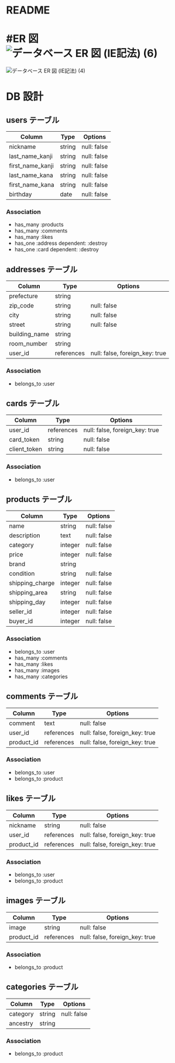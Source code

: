 # README

#ER 図
![データベース ER 図 (IE記法) (6)](https://user-images.githubusercontent.com/67144675/88506341-adade700-d014-11ea-8a69-b1ab20eab66a.png)
=======
![データベース ER 図 (IE記法) (4)](https://user-images.githubusercontent.com/67144675/88154131-50dfb480-cc41-11ea-9996-05373d0a0462.png)

# DB 設計

## users テーブル

| Column           | Type   | Options     |
| ---------------- | ------ | ----------- |
| nickname         | string | null: false |
| last_name_kanji  | string | null: false |
| first_name_kanji | string | null: false |
| last_name_kana   | string | null: false |
| first_name_kana  | string | null: false |
| birthday         | date   | null: false |


### Association

- has_many :products
- has_many :comments
- has_many :likes
- has_one :address dependent: :destroy
- has_one :card dependent: :destroy

## addresses テーブル

| Column        | Type       | Options                        |
| ------------- | ---------- | ------------------------------ |
| prefecture    | string     |
| zip_code      | string     | null: false                    |
| city          | string     | null: false                    |
| street        | string     | null: false                    |
| building_name | string     |
| room_number   | string     |
| user_id       | references | null: false, foreign_key: true |

### Association

- belongs_to :user

## cards テーブル

| Column       | Type       | Options                        |
| ------------ | ---------- | ------------------------------ |
| user_id      | references | null: false, foreign_key: true |
| card_token   | string     | null: false                    |
| client_token | string     | null: false                    |

### Association

- belongs_to :user

## products テーブル

| Column          | Type    | Options     |
| --------------- | ------- | ----------- |
| name            | string  | null: false |
| description     | text    | null: false |
| category        | integer | null: false |
| price           | integer | null: false |
| brand           | string  |
| condition       | string  | null: false |
| shipping_charge | integer | null: false |
| shipping_area   | string  | null: false |
| shipping_day    | integer | null: false |
| seller_id       | integer | null: false |
| buyer_id        | integer | null: false |

### Association

- belongs_to :user
- has_many :comments
- has_many :likes
- has_many :images
- has_many :categories

## comments テーブル

| Column     | Type       | Options                        |
| ---------- | ---------- | ------------------------------ |
| comment    | text       | null: false                    |
| user_id    | references | null: false, foreign_key: true |
| product_id | references | null: false, foreign_key: true |

### Association

- belongs_to :user
- belongs_to :product

## likes テーブル

| Column     | Type       | Options                        |
| ---------- | ---------- | ------------------------------ |
| nickname   | string     | null: false                    |
| user_id    | references | null: false, foreign_key: true |
| product_id | references | null: false, foreign_key: true |

### Association

- belongs_to :user
- belongs_to :product

## images テーブル

| Column     | Type       | Options                        |
| ---------- | ---------- | ------------------------------ |
| image      | string     | null: false                    |
| product_id | references | null: false, foreign_key: true |

### Association

- belongs_to :product

## categories テーブル

| Column   | Type   | Options     |
| -------- | ------ | ----------- |
| category | string | null: false |
| ancestry | string |

### Association

- belongs_to :product
